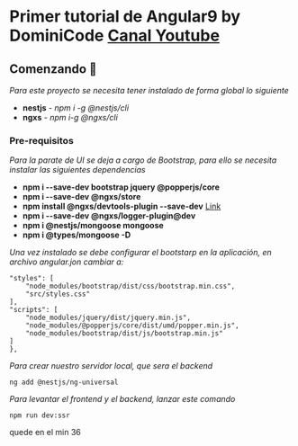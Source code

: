 # Primer tutorial de Angular9 by DominiCode [Canal Youtube](https://www.youtube.com/watch?v=qNGNiYYV1y0)

## Comenzando 🚀
_Para este proyecto se necesita tener instalado de forma global lo siguiente_
* **nestjs** - *npm i -g @nestjs/cli*
* **ngxs** - *npm i-g @ngxs/cli*

### Pre-requisitos
_Para la parate de UI se deja a cargo de Bootstrap, para ello se necesita instalar las siguientes dependencias_
* **npm i --save-dev bootstrap jquery @popperjs/core**
* **npm i --save-dev @ngxs/store**
* **npm install @ngxs/devtools-plugin --save-dev** [Link](https://www.ngxs.io/plugins/devtools)
* **npm i --save-dev @ngxs/logger-plugin@dev**
* **npm i @nestjs/mongoose mongoose**
* **npm  i @types/mongoose -D**

_Una vez instalado se debe configurar el bootstarp en la aplicación, en archivo angular.jon cambiar a:_

```
"styles": [
    "node_modules/bootstrap/dist/css/bootstrap.min.css",
    "src/styles.css"
],
"scripts": [
    "node_modules/jquery/dist/jquery.min.js",
    "node_modules/@popperjs/core/dist/umd/popper.min.js",
    "node_modules/bootstrap/dist/js/bootstrap.min.js"
]
},
```

_Para crear nuestro servidor local, que sera el backend_

```
ng add @nestjs/ng-universal
```

_Para levantar el frontend y el backend, lanzar este comando_ 
```
npm run dev:ssr
```

quede en el min 36